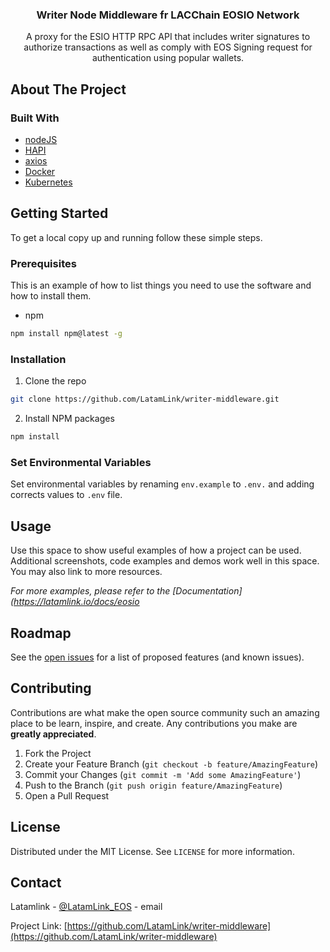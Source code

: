 <h3 align="center">Writer Node Middleware fr LACChain EOSIO Network</h3>

<p align="center">
A proxy for the ESIO HTTP RPC API that includes writer signatures to authorize transactions as well as comply with EOS Signing request for authentication using popular wallets.
</p>

<!-- ABOUT THE PROJECT -->
## About The Project


### Built With

* [nodeJS]()
* [HAPI]()
* [axios]()
* [Docker]()
* [Kubernetes]()



<!-- GETTING STARTED -->
## Getting Started

To get a local copy up and running follow these simple steps.

### Prerequisites

This is an example of how to list things you need to use the software and how to install them.
* npm
```sh
npm install npm@latest -g
```

### Installation

1. Clone the repo
```sh
git clone https://github.com/LatamLink/writer-middleware.git
```
2. Install NPM packages
```sh
npm install
```


### Set Environmental Variables

Set environmental variables by renaming `env.example` to `.env.` and adding corrects values to `.env` file.



<!-- USAGE EXAMPLES -->
## Usage

Use this space to show useful examples of how a project can be used. Additional screenshots, code examples and demos work well in this space. You may also link to more resources.

_For more examples, please refer to the [Documentation](https://latamlink.io/docs/eosio_



<!-- ROADMAP -->
## Roadmap

See the [open issues](https://github.com/github_username/repo_name/issues) for a list of proposed features (and known issues).



<!-- CONTRIBUTING -->
## Contributing

Contributions are what make the open source community such an amazing place to be learn, inspire, and create. Any contributions you make are **greatly appreciated**.

1. Fork the Project
2. Create your Feature Branch (`git checkout -b feature/AmazingFeature`)
3. Commit your Changes (`git commit -m 'Add some AmazingFeature'`)
4. Push to the Branch (`git push origin feature/AmazingFeature`)
5. Open a Pull Request



<!-- LICENSE -->
## License

Distributed under the MIT License. See `LICENSE` for more information.



<!-- CONTACT -->
## Contact

Latamlink - [@LatamLink_EOS](https://twitter.com/LatamLink_EOS) - email

Project Link: [https://github.com/LatamLink/writer-middleware](https://github.com/LatamLink/writer-middleware)

